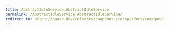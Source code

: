 ```yaml
---
title: AbstractIdleService.AbstractIdleService
permalink: /AbstractIdleService.AbstractIdleService/
redirect_to: https://guava.dev/releases/snapshot-jre/api/docs/com/google/common/util/concurrent/AbstractIdleService.html#AbstractIdleService--
---
```

